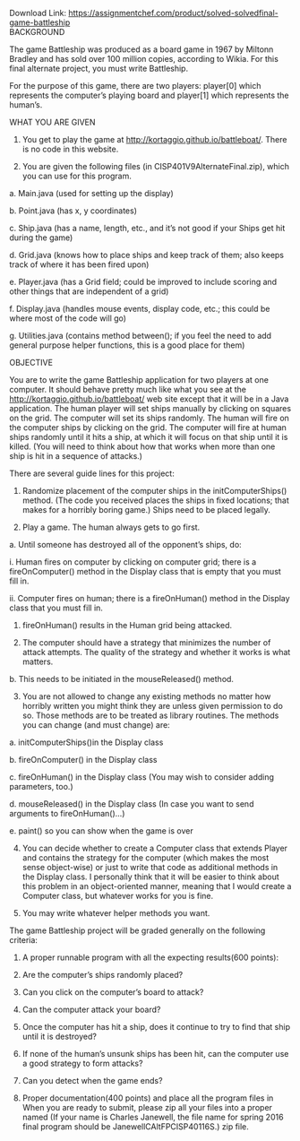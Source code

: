 Download Link: https://assignmentchef.com/product/solved-solvedfinal-game-battleship
<br>
BACKGROUND

The game Battleship was produced as a board game in 1967 by Miltonn Bradley and has sold over 100 million copies, according to Wikia. For this final alternate project, you must write Battleship.

For the purpose of this game, there are two players: player[0] which represents the computer’s playing board and player[1] which represents the human’s.

WHAT YOU ARE GIVEN

1. You get to play the game at http://kortaggio.github.io/battleboat/. There is no code in this website.

2. You are given the following files (in CISP401V9AlternateFinal.zip), which you can use for this program.

a. Main.java (used for setting up the display)

b. Point.java (has x, y coordinates)

c. Ship.java (has a name, length, etc., and it’s not good if your Ships get hit during the game)

d. Grid.java (knows how to place ships and keep track of them; also keeps track of where it has been fired upon)

e. Player.java (has a Grid field; could be improved to include scoring and other things that are independent of a grid)

f. Display.java (handles mouse events, display code, etc.; this could be where most of the code will go)

g. Utilities.java (contains method between(); if you feel the need to add general purpose helper functions, this is a good place for them)

OBJECTIVE

You are to write the game Battleship application for two players at one computer. It should behave pretty much like what you see at the http://kortaggio.github.io/battleboat/ web site except that it will be in a Java application. The human player will set ships manually by clicking on squares on the grid. The computer will set its ships randomly. The human will fire on the computer ships by clicking on the grid. The computer will fire at human ships randomly until it hits a ship, at which it will focus on that ship until it is killed. (You will need to think about how that works when more than one ship is hit in a sequence of attacks.)

There are several guide lines for this project:

1. Randomize placement of the computer ships in the initComputerShips() method. (The code you received places the ships in fixed locations; that makes for a horribly boring game.) Ships need to be placed legally.

2. Play a game. The human always gets to go first.

a. Until someone has destroyed all of the opponent’s ships, do:

i. Human fires on computer by clicking on computer grid; there is a fireOnComputer() method in the Display class that is empty that you must fill in.

ii. Computer fires on human; there is a fireOnHuman() method in the Display class that you must fill in.

1. fireOnHuman() results in the Human grid being attacked.

2. The computer should have a strategy that minimizes the number of attack attempts. The quality of the strategy and whether it works is what matters.

b. This needs to be initiated in the mouseReleased() method.

3. You are not allowed to change any existing methods no matter how horribly written you might think they are unless given permission to do so. Those methods are to be treated as library routines. The methods you can change (and must change) are:

a. initComputerShips()in the Display class

b. fireOnComputer() in the Display class

c. fireOnHuman() in the Display class (You may wish to consider adding parameters, too.)

d. mouseReleased() in the Display class (In case you want to send arguments to fireOnHuman()…)

e. paint() so you can show when the game is over

4. You can decide whether to create a Computer class that extends Player and contains the strategy for the computer (which makes the most sense object-wise) or just to write that code as additional methods in the Display class. I personally think that it will be easier to think about this problem in an object-oriented manner, meaning that I would create a Computer class, but whatever works for you is fine.

5. You may write whatever helper methods you want.

The game Battleship project will be graded generally on the following criteria:

1. A proper runnable program with all the expecting results(600 points):

1. Are the computer’s ships randomly placed?

2. Can you click on the computer’s board to attack?

3. Can the computer attack your board?

4. Once the computer has hit a ship, does it continue to try to find that ship until it is destroyed?

5. If none of the human’s unsunk ships has been hit, can the computer use a good strategy to form attacks?

6. Can you detect when the game ends?

2. Proper documentation(400 points) and place all the program files in When you are ready to submit, please zip all your files into a proper named (If your name is Charles Janewell, the file name for spring 2016 final program should be JanewellCAltFPCISP40116S.) zip file.